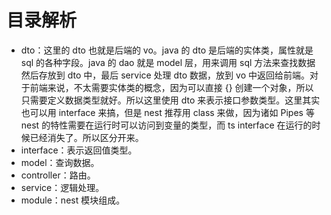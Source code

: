 # 目录解析

- dto：这里的 dto 也就是后端的 vo。java 的 dto 是后端的实体类，属性就是 sql 的各种字段。java 的 dao 就是 model 层，用来调用 sql 方法来查找数据然后存放到 dto 中，最后 service 处理 dto 数据，放到 vo 中返回给前端。对于前端来说，不太需要实体类的概念，因为可以直接 {} 创建一个对象，所以只需要定义数据类型就好。所以这里使用 dto 来表示接口参数类型。这里其实也可以用 interface 来搞，但是 nest 推荐用 class 来做，因为诸如 Pipes 等 nest 的特性需要在运行时可以访问到变量的类型，而 ts interface 在运行的时候已经消失了。所以区分开来。
- interface：表示返回值类型。
- model：查询数据。
- controller：路由。
- service：逻辑处理。
- module：nest 模块组成。
